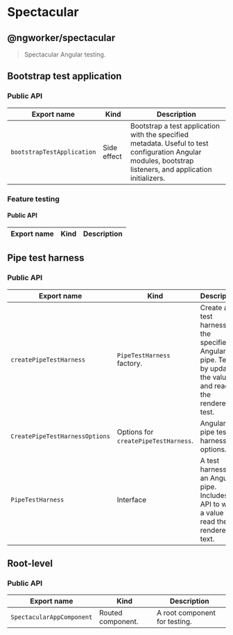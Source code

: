 # Spectacular

## @ngworker/spectacular

> Spectacular Angular testing.

## Bootstrap test application

### Public API

| Export name                | Kind        | Description                                                                                                                                                |
| -------------------------- | ----------- | ---------------------------------------------------------------------------------------------------------------------------------------------------------- |
| `bootstrapTestApplication` | Side effect | Bootstrap a test application with the specified metadata. Useful to test configuration Angular modules, bootstrap listeners, and application initializers. |

### Feature testing

#### Public API

| Export name | Kind | Description |
| ----------- | ---- | ----------- |

<!--
| `createFeatureTestHarness`        | `FeatureHarness` factory.               | Create a test harness for the specified Angular feature module. Test as-a-user by navigating, clicking, entering text, querying text and asserting the URL. |
| `CreateFeatureTestHarnessOptions` | Options for `createFeatureTestHarness`. | Feature test harness options.                                                                                                                               |
| `FeatureTestHarness`              | Interface                               | A test harness for an Angular feature module. Includes an API to test as-a-user.                                                                            |
-->

## Pipe test harness

### Public API

| Export name                    | Kind                                 | Description                                                                                                        |
| ------------------------------ | ------------------------------------ | ------------------------------------------------------------------------------------------------------------------ |
| `createPipeTestHarness`        | `PipeTestHarness` factory.           | Create a test harness for the specified Angular pipe. Test it by updating the value and reading the rendered test. |
| `CreatePipeTestHarnessOptions` | Options for `createPipeTestHarness`. | Angular pipe test harness options.                                                                                 |
| `PipeTestHarness`              | Interface                            | A test harness for an Angular pipe. Includes an API to write a value and read the rendered text.                   |

## Root-level

### Public API

| Export name               | Kind              | Description                   |
| ------------------------- | ----------------- | ----------------------------- |
| `SpectacularAppComponent` | Routed component. | A root component for testing. |
